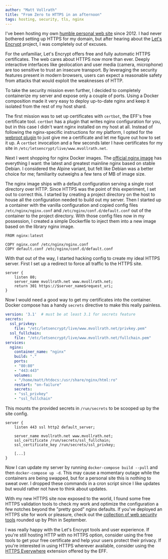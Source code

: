```yaml
---
author: "Matt Vollrath"
title: "From Zero to HTTPS in an afternoon"
tags: hosting, security, tls, nginx
---
```


I've been hosting my own [humble personal web site](https://mvollrath.net) since 2012.  I had never bothered setting up HTTPS for my domain, but after hearing about the [Let's Encrypt](https://letsencrypt.org/) project, I was completely out of excuses.

For the unfamiliar, Let's Encrypt offers free and fully automatic HTTPS certificates.  The web cares about HTTPS now more than ever.  Deeply interactive interfaces like geolocation and user media (camera, microphone) are too sensitive to trust an insecure transport.  By leveraging the security features present in modern browsers, users can expect a reasonable safety from attacks that would exploit the weaknesses of HTTP.

To take the security mission even further, I decided to completely containerize my server and expose only a couple of ports.  Using a Docker composition made it very easy to deploy up-to-date nginx and keep it isolated from the rest of my host shard.

The first mission was to set up certificates with `certbot`, the EFF's free certificate tool.  `certbot` has a plugin that writes nginx configuration for you, but in this case I didn't want nginx installed on my host at all.  Instead of following the nginx-specific instructions for my platform, I opted for the [webroot plugin](https://certbot.eff.org/docs/using.html#webroot) to just give me a certificate and let me figure out how to set it up.  A `certbot` invocation and a few seconds later I have certificates for my site in `/etc/letsencrypt/live/www.mvollrath.net`.

Next I went shopping for nginx Docker images.  The [official nginx image](https://store.docker.com/images/nginx) has everything I want: the latest and greatest mainline nginx based on stable Debian.  I considered the Alpine variant, but felt like Debian was a better choice for me; familiarity outweighs a few tens of MB of image size.

The nginx image ships with a default configuration serving a single root directory over HTTP.  Since HTTPS was the point of this experiment, I set out to correct this.  I started by creating a project directory on the host to house all the configuration needed to build out my server.  Then I started up a container with the vanilla configuration and copied config files `/etc/nginx/nginx.conf` and `/etc/nginx/conf.d/default.conf` out of the container to the project directory.  With those config files now in my possession, I created a simple Dockerfile to inject them into a new image based on the library nginx image.

```nohighlight
FROM nginx:latest

COPY nginx.conf /etc/nginx/nginx.conf
COPY default.conf /etc/nginx/conf.d/default.conf
```

With that out of the way, I started hacking config to create my ideal HTTPS server.  First I set up a redirect to force all traffic to the HTTPS site.

```nohighlight
server {
    listen 80;
    server_name mvollrath.net www.mvollrath.net;
    return 301 https://$server_name$request_uri;
}
```

Now I would need a good way to get my certificates into the container.  Docker compose has a handy `secrets` directive to make this really painless.

```yaml
version: '3.1'  # must be at least 3.1 for secrets feature
secrets:
  ssl_privkey:
    file: "/etc/letsencrypt/live/www.mvollrath.net/privkey.pem"
  ssl_fullchain:
    file: "/etc/letsencrypt/live/www.mvollrath.net/fullchain.pem"
services:
  nginx:
    container_name: "nginx"
    build: "."
    ports:
    - "80:80"
    - "443:443"
    volumes:
    - "/home/matt/htdocs:/usr/share/nginx/html:ro"
    restart: "on-failure"
    secrets:
    - "ssl_privkey"
    - "ssl_fullchain"
```

This mounts the provided secrets in `/run/secrets` to be scooped up by the site config.

```nohighlight
server {
    listen 443 ssl http2 default_server;

    server_name mvollrath.net www.mvollrath.net;
    ssl_certificate /run/secrets/ssl_fullchain;
    ssl_certificate_key /run/secrets/ssl_privkey;

    [...]
}
```

Now I can update my server by running `docker-compose build --pull` and then `docker-compose up -d`.  This may cause a momentary outage while the containers are being swapped, but for a personal site this is nothing to sweat over.  I dropped these commands in a cron script since I like updates but would rather not have to think about updates.

With my new HTTPS site now exposed to the world, I found some free HTTPS validation tools to check my work and optimize the configuration a few notches beyond the "pretty good" nginx defaults.  If you've deployed an HTTPS site for work or pleasure, check out the [collection of web security tools](https://www.endpoint.com/blog/2017/09/19/web-security-services-roundup) rounded up by Phin in September.

I was really happy with the Let's Encrypt tools and user experience.  If you're still hosting HTTP with no HTTPS option, consider using the free tools to get your free certificate and help your users protect their privacy.  If you're interested in using HTTPS wherever available, consider using the [HTTPS Everywhere](https://www.eff.org/https-everywhere) extension offered by the EFF.
